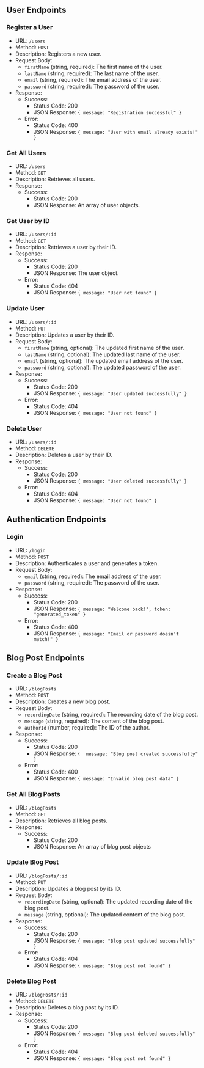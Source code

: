 ## User Endpoints

### Register a User

- URL: `/users`
- Method: `POST`
- Description: Registers a new user.
- Request Body:
  - `firstName` (string, required): The first name of the user.
  - `lastName` (string, required): The last name of the user.
  - `email` (string, required): The email address of the user.
  - `password` (string, required): The password of the user.
- Response:
  - Success:
    - Status Code: 200
    - JSON Response: `{ message: "Registration successful" }`
  - Error:
    - Status Code: 400
    - JSON Response: `{ message: "User with email already exists!" }`

### Get All Users

- URL: `/users`
- Method: `GET`
- Description: Retrieves all users.
- Response:
  - Success:
    - Status Code: 200
    - JSON Response: An array of user objects.

### Get User by ID

- URL: `/users/:id`
- Method: `GET`
- Description: Retrieves a user by their ID.
- Response:
  - Success:
    - Status Code: 200
    - JSON Response: The user object.
  - Error:
    - Status Code: 404
    - JSON Response: `{ message: "User not found" }`

### Update User

- URL: `/users/:id`
- Method: `PUT`
- Description: Updates a user by their ID.
- Request Body:
  - `firstName` (string, optional): The updated first name of the user.
  - `lastName` (string, optional): The updated last name of the user.
  - `email` (string, optional): The updated email address of the user.
  - `password` (string, optional): The updated password of the user.
- Response:
  - Success:
    - Status Code: 200
    - JSON Response: `{ message: "User updated successfully" }`
  - Error:
    - Status Code: 404
    - JSON Response: `{ message: "User not found" }`

### Delete User

- URL: `/users/:id`
- Method: `DELETE`
- Description: Deletes a user by their ID.
- Response:
  - Success:
    - Status Code: 200
    - JSON Response: `{ message: "User deleted successfully" }`
  - Error:
    - Status Code: 404
    - JSON Response: `{ message: "User not found" }`

## Authentication Endpoints

### Login

- URL: `/login`
- Method: `POST`
- Description: Authenticates a user and generates a token.
- Request Body:
  - `email` (string, required): The email address of the user.
  - `password` (string, required): The password of the user.
- Response:
  - Success:
    - Status Code: 200
    - JSON Response: `{ message: "Welcome back!", token: "generated_token" }`
  - Error:
    - Status Code: 400
    - JSON Response: `{ message: "Email or password doesn't match!" }`

## Blog Post Endpoints

### Create a Blog Post
- URL: `/blogPosts`
- Method: `POST`
- Description: Creates a new blog post.
- Request Body:
  - `recordingDate` (string, required): The recording date of the blog post.
  - `message` (string, required): The content of the blog post.
  - `authorId` (number, required): The ID of the author.
- Response:
  - Success:
    - Status Code: 200
    - JSON Response: `{  message: "Blog post created successfully" }`
  - Error:
    - Status Code: 400
    - JSON Response: `{ message: "Invalid blog post data" }`


### Get All Blog Posts

- URL: `/blogPosts`
- Method: `GET`
- Description: Retrieves all blog posts.
- Response:
  - Success:
    - Status Code: 200
    - JSON Response: An array of blog post objects

### Update Blog Post  
- URL: `/blogPosts/:id`
- Method: `PUT`
- Description: Updates a blog post by its ID.
- Request Body:
  - `recordingDate` (string, optional): The updated recording date of the blog post.
  - `message` (string, optional): The updated content of the blog post.
- Response:
  - Success:
    - Status Code: 200
    - JSON Response: `{ message: "Blog post updated successfully" }`
  - Error:
    - Status Code: 404
    - JSON Response: `{ message: "Blog post not found" }`

### Delete Blog Post  
- URL: `/blogPosts/:id`
- Method: `DELETE`
- Description: Deletes a blog post by its ID.
- Response:
  - Success:
    - Status Code: 200
    - JSON Response: `{ message: "Blog post deleted successfully" }`
  - Error:
    - Status Code: 404
    - JSON Response: `{ message: "Blog post not found" }`
